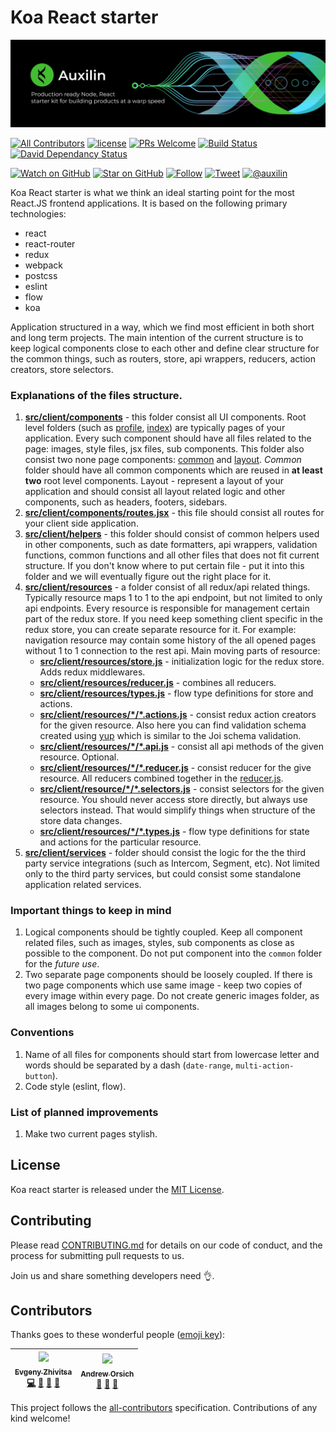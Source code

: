 # Koa React starter

[![Auxilin.com — Production ready Node, React starter kit for building products at a warp speed](https://raw.githubusercontent.com/auxilincom/component-template/master/assets/cover-black.png)](https://github.com/auxilincom/auxilin)

[![All Contributors](https://img.shields.io/badge/all_contributors-2-orange.svg?style=flat-square)](#contributors)
[![license](https://img.shields.io/github/license/mashape/apistatus.svg?style=flat-square)](LICENSE)
[![PRs Welcome](https://img.shields.io/badge/PRs-welcome-brightgreen.svg?style=flat-square)](http://makeapullrequest.com)
[![Build Status](https://ci.auxilin.com/api/badges/auxilincom/koa-react-starter/status.svg)](https://ci.auxilin.com/auxilincom/koa-react-starter)
[![David Dependancy Status](https://david-dm.org/auxilincom/koa-react-starter.svg)](https://david-dm.org/auxilincom/koa-react-starter)

[![Watch on GitHub](https://img.shields.io/github/watchers/auxilincom/koa-react-starter.svg?style=social&label=Watch)](https://github.com/auxilincom/koa-react-starter/watchers)
[![Star on GitHub](https://img.shields.io/github/stars/auxilincom/koa-react-starter.svg?style=social&label=Stars)](https://github.com/auxilincom/koa-react-starter/stargazers)
[![Follow](https://img.shields.io/twitter/follow/auxilin.svg?style=social&label=Follow)](https://twitter.com/auxilin)
[![Tweet](https://img.shields.io/twitter/url/https/github.com/auxilincom/koa-react-starter.svg?style=social)](https://twitter.com/intent/tweet?text=I%27m%20using%20Auxilin%20components%20to%20build%20my%20next%20product%20🚀.%20Check%20it%20out:%20https://github.com/auxilincom/koa-react-starter)
[![@auxilin](https://img.shields.io/badge/%F0%9F%92%AC%20Telegram-t.me/auxilin-blue.svg)](https://t.me/auxilin)

Koa React starter is what we think an ideal starting point for the most React.JS frontend applications. It is based on the following primary technologies:

- react
- react-router
- redux
- webpack
- postcss
- eslint
- flow
- koa

Application structured in a way, which we find most efficient in both short and long term projects. The main intention of the current structure is to keep logical components close to each other and define clear structure for the common things, such as routers, store, api wrappers, reducers, action creators, store selectors.

### Explanations of the files structure.

1. **[src/client/components](./src/client/components)** - this folder consist all UI components. Root level folders (such as [profile](./src/components/profile), [index](./src/client/components/index)) are typically pages of your application. Every such component should have all files related to the page: images, style files, jsx files, sub components. This folder also consist two none page components: [common](./src/client/components/common) and [layout](./src/client/components/common). *Common* folder should have all common components which are reused in **at least two** root level components. Layout - represent a layout of your application and should consist all layout related logic and other components, such as headers, footers, sidebars.
2. **[src/client/components/routes.jsx](./src/client/components/routes.jsx)** - this file should consist all routes for your client side application.
3. **[src/client/helpers](./src/client/helpers)** - this folder should consist of common helpers used in other components, such as date formatters, api wrappers, validation functions, common functions and all other files that does not fit current structure. If you don't know where to put certain file - put it into this folder and we will eventually figure out the right place for it.
4. **[src/client/resources](./src/client/resources/user)** - a folder consist of all redux/api related things. Typically resource maps 1 to 1 to the api endpoint, but not limited to only api endpoints. Every resource is responsible for management certain part of the redux store. If you need keep something client specific in the redux store, you can create separate resource for it. For example: navigation resource may contain some history of the all opened pages without 1 to 1 connection to the rest api. Main moving parts of resource:
    - **[src/client/resources/store.js](./src/client/resources/store.js)** - initialization logic for the redux store. Adds redux middlewares.
    - **[src/client/resources/reducer.js](./src/client/resources/reducer.js)** - combines all reducers.
    - **[src/client/resources/types.js](./src/client/resources/types.js)** - flow type definitions for store and actions.
    - **[src/client/resources/\*/\*.actions.js](./src/client/resources/user/user.actions.js)** - consist redux action creators for the given resource. Also here you can find validation schema created using [yup](https://github.com/jquense/yup) which is similar to the Joi schema validation.
    - **[src/client/resources/\*/\*.api.js](./src/client/resources/user/user.api.js)** - consist all api methods of the given resource. Optional.
    - **[src/client/resources/\*/\*.reducer.js](./src/client/resources/user/user.reducer.js)** - consist reducer for the give resource. All reducers combined together in the [reducer.js](./src/client/resources/reducer.js).
    - **[src/client/resource/\*/\*.selectors.js](./src/client/resources/user/user.selectors.js)** - consist selectors for the given resource. You should never access store directly, but always use selectors instead. That would simplify things when structure of the store data changes.
    - **[src/client/resources/\*/\*.types.js](./src/client/resources/user/user.types.js)** - flow type definitions for state and actions for the particular resource.
5. **[src/client/services](./src/client/services)** - folder should consist the logic for the the third party service integrations (such as Intercom, Segment, etc). Not limited only to the third party services, but could consist some standalone application related services.

### Important things to keep in mind

1. Logical components should be tightly coupled. Keep all component related files, such as images, styles, sub components as close as possible to the component. Do not put component into the `common` folder for the *future use*.
2. Two separate page components should be loosely coupled. If there is two page components which use same image - keep two copies of every image within every page. Do not create generic images folder, as all images belong to some ui components.

### Conventions

1. Name of all files for components should start from lowercase letter and words should be separated by a dash (`date-range`, `multi-action-button`).
2. Code style (eslint, flow).

### List of planned improvements

1. Make two current pages stylish.

## License

Koa react starter is released under the [MIT License](LICENSE).

## Contributing

Please read [CONTRIBUTING.md](CONTRIBUTING.md) for details on our code of conduct, and the process for submitting pull requests to us.

Join us and share something developers need 👌.

## Contributors

Thanks goes to these wonderful people ([emoji key](https://github.com/kentcdodds/all-contributors#emoji-key)):

<!-- ALL-CONTRIBUTORS-LIST:START - Do not remove or modify this section -->
<!-- prettier-ignore -->
| [<img src="https://avatars2.githubusercontent.com/u/6461311?v=4" width="100px;"/><br /><sub><b>Evgeny Zhivitsa</b></sub>](https://github.com/ezhivitsa)<br />[💻](https://github.com/auxilin/koa-react-starter/commits?author=ezhivitsa "Code") [📖](https://github.com/auxilin/koa-react-starter/commits?author=ezhivitsa "Documentation") [🤔](#ideas-ezhivitsa "Ideas, Planning, & Feedback") [👀](#review-ezhivitsa "Reviewed Pull Requests") | [<img src="https://avatars3.githubusercontent.com/u/681396?v=4" width="100px;"/><br /><sub><b>Andrew Orsich</b></sub>](https://github.com/anorsich)<br />[📖](https://github.com/auxilin/koa-react-starter/commits?author=anorsich "Documentation") [🤔](#ideas-anorsich "Ideas, Planning, & Feedback") [👀](#review-anorsich "Reviewed Pull Requests") |
| :---: | :---: |
<!-- ALL-CONTRIBUTORS-LIST:END -->

This project follows the [all-contributors](https://github.com/kentcdodds/all-contributors) specification. Contributions of any kind welcome!
